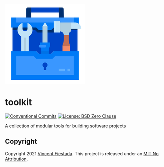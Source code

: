 ![](./icon.svg)

# toolkit

[![Conventional Commits](https://img.shields.io/badge/commits-conventional-0047ab.svg?labelColor=16161b)](https://conventionalcommits.org)
[![License: BSD Zero Clause](https://img.shields.io/github/license/vncntx/toolkit.svg?labelColor=16161b&color=0047ab)](./LICENSE)

A collection of modular tools for building software projects

## Copyright

Copyright 2021 [Vincent Fiestada](mailto:vincent@vincent.click). This project is released under an [MIT No Attribution](./LICENSE).
